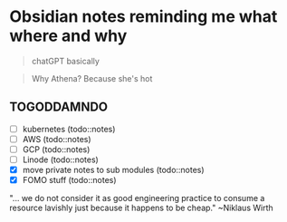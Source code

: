 # Obsidian notes reminding me what where and why

>chatGPT basically

>Why Athena? Because she's hot

## TOGODDAMNDO
- [ ] kubernetes (todo::notes)
- [ ] AWS (todo::notes)
- [ ] GCP (todo::notes)
- [ ] Linode (todo::notes)
- [x] move private notes to sub modules (todo::notes)
- [x] FOMO stuff (todo::notes)

"... we do not consider it as good engineering practice to consume a resource lavishly just because it happens to be cheap." ~Niklaus Wirth